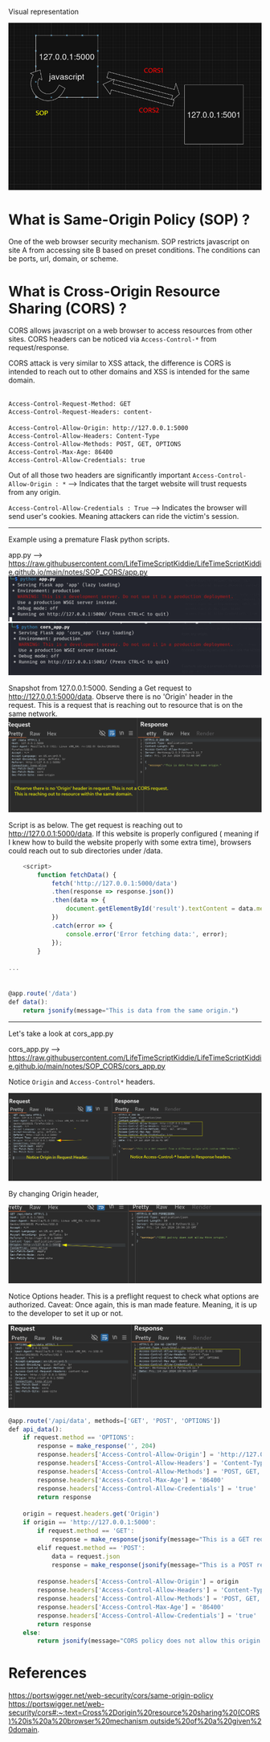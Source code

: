 
Visual representation


![](Week%201SOP_CORS/Screenshots/Pasted%20image%2020240614142821.png)
# What is Same-Origin Policy (SOP) ?
One of the web browser security mechanism. SOP restricts javascript on site A from accessing site B based on preset conditions. The conditions can be ports, url, domain, or scheme. 



# What is Cross-Origin Resource Sharing (CORS) ?
CORS allows javascript on a web browser to access resources from other sites. 
CORS headers can be noticed via `Access-Control-*` from request/response. 

CORS attack is very similar to XSS attack, the difference is CORS is intended to reach out to other domains and XSS is intended for the same domain. 
```

Access-Control-Request-Method: GET
Access-Control-Request-Headers: content-

Access-Control-Allow-Origin: http://127.0.0.1:5000
Access-Control-Allow-Headers: Content-Type
Access-Control-Allow-Methods: POST, GET, OPTIONS
Access-Control-Max-Age: 86400
Access-Control-Allow-Credentials: true

```

Out of all those two headers are significantly important
`Access-Control-Allow-Origin : *` --> Indicates that the target website will trust requests from any origin. 

`Access-Control-Allow-Credentials : True`  --> Indicates the browser will send user's  cookies. Meaning attackers can ride the victim's session. 

---


Example using a premature Flask python scripts. 

app.py --> https://raw.githubusercontent.com/LifeTimeScriptKiddie/LifeTimeScriptKiddie.github.io/main/notes/SOP_CORS/app.py
![](Week%201SOP_CORS/Screenshots/Pasted%20image%2020240614141150.png)
![](Week%201SOP_CORS/Screenshots/Pasted%20image%2020240614141159.png)







Snapshot from 127.0.0.1:5000. Sending a Get request to http://127.0.0.1:5000/data. 
Observe there is no 'Origin' header in the request. This is a request that is reaching out to resource that is on the same network. 
![](Week%201SOP_CORS/Screenshots/Pasted%20image%2020240614141500.png)



Script is as below. The get request is reaching out to http://127.0.0.1:5000/data. 
If this website is properly configured ( meaning if I knew how to build the website properly with some extra time), browsers could reach out to sub directories under /data. 
``` javascript
    <script>
        function fetchData() {
            fetch('http://127.0.0.1:5000/data')
            .then(response => response.json())
            .then(data => {
                document.getElementById('result').textContent = data.message;
            })
            .catch(error => {
                console.error('Error fetching data:', error);
            });
        }

...


@app.route('/data')
def data():
    return jsonify(message="This is data from the same origin.")


```



___
Let's take a look at cors_app.py

cors_app.py --> https://raw.githubusercontent.com/LifeTimeScriptKiddie/LifeTimeScriptKiddie.github.io/main/notes/SOP_CORS/cors_app.py

Notice `Origin` and `Access-Control*` headers. 

![](Week%201SOP_CORS/Screenshots/Pasted%20image%2020240614143302.png)

By changing Origin header, 

![](Week%201SOP_CORS/Screenshots/Pasted%20image%2020240614143425.png)


Notice Options header. This is a preflight request to check what options are authorized. 
Caveat: Once again, this is man made feature. Meaning, it is up to the developer to set it up or not. 

![](Week%201SOP_CORS/Screenshots/Pasted%20image%2020240614143612.png)

```javascript
@app.route('/api/data', methods=['GET', 'POST', 'OPTIONS'])                                                                                                  
def api_data():
    if request.method == 'OPTIONS':                                           
        response = make_response('', 204)
        response.headers['Access-Control-Allow-Origin'] = 'http://127.0.0.1:5000'
        response.headers['Access-Control-Allow-Headers'] = 'Content-Type'
        response.headers['Access-Control-Allow-Methods'] = 'POST, GET, OPTIONS'
        response.headers['Access-Control-Max-Age'] = '86400'
        response.headers['Access-Control-Allow-Credentials'] = 'true'
        return response

    origin = request.headers.get('Origin')
    if origin == 'http://127.0.0.1:5000':
        if request.method == 'GET':
            response = make_response(jsonify(message="This is a GET request from a different origin with custom CORS headers."))
        elif request.method == 'POST':
            data = request.json
            response = make_response(jsonify(message="This is a POST request from a different origin with custom CORS headers.", data=data))
         
        response.headers['Access-Control-Allow-Origin'] = origin
        response.headers['Access-Control-Allow-Headers'] = 'Content-Type'
        response.headers['Access-Control-Allow-Methods'] = 'POST, GET, OPTIONS'
        response.headers['Access-Control-Max-Age'] = '86400'
        response.headers['Access-Control-Allow-Credentials'] = 'true'
        return response
    else:
        return jsonify(message="CORS policy does not allow this origin."), 403 

```

# References

https://portswigger.net/web-security/cors/same-origin-policy
https://portswigger.net/web-security/cors#:~:text=Cross%2Dorigin%20resource%20sharing%20(CORS)%20is%20a%20browser%20mechanism,outside%20of%20a%20given%20domain.
